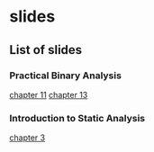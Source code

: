 # slides

## List of slides

### Practical Binary Analysis

[chapter 11](lab/pba/pba-11.md)
[chapter 13](lab/pba/pba-13.md)

### Introduction to Static Analysis

[chapter 3](lab/isa/isa-3.md)

